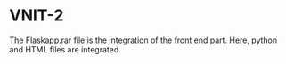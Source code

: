 # VNIT-2
The Flaskapp.rar file is the integration of the front end part. Here, python and HTML files are integrated.
